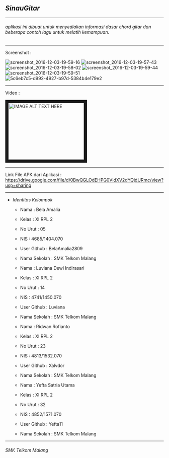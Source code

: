 ## *__SinauGitar__*
-------------------------------------------------------
###### aplikasi ini dibuat untuk menyediakan informasi dasar chord gitar dan beberapa contoh lagu untuk melatih kemampuan.
-------------------------------------------------------

Screenshot :

![screenshot_2016-12-03-19-59-16](https://cloud.githubusercontent.com/assets/22131343/20859519/2fe48f30-b994-11e6-92e1-59e1492b66ab.png)
![screenshot_2016-12-03-19-57-43](https://cloud.githubusercontent.com/assets/22131343/20859522/2ff4922c-b994-11e6-957b-1730aeea4854.png)
![screenshot_2016-12-03-19-58-02](https://cloud.githubusercontent.com/assets/22131343/20859518/2fda20ae-b994-11e6-95df-567bfe28a527.png)
![screenshot_2016-12-03-19-59-44](https://cloud.githubusercontent.com/assets/22131343/20859520/2fea5e7e-b994-11e6-9447-12f1d4bf0a53.png)
![screenshot_2016-12-03-19-59-51](https://cloud.githubusercontent.com/assets/22131343/20859521/2ff050b8-b994-11e6-8e15-ccbb48e09f20.png)
![5c6eb7c5-d992-4927-b97d-5384b4e179e2](https://cloud.githubusercontent.com/assets/22131343/20859740/c4f05dca-b999-11e6-9829-0cd81f620857.jpg)

-------------------------------------------------------

Video :

<a href="http://www.youtube.com/watch?feature=player_embedded&v=8IEfaCQP83g
" target="_blank"><img src="http://img.youtube.com/vi/8IEfaCQP83g/0.jpg" 
alt="IMAGE ALT TEXT HERE" width="240" height="180" border="10" /></a>


-------------------------------------------------------

Link File APK dari Aplikasi :
https://drive.google.com/file/d/0BwQGLOdEHPG0VldXV2dYQjdURmc/view?usp=sharing

-------------------------------------------------------

* *Identitas Kelompok* 
  * Nama          : Bela Amalia
  * Kelas         : XI RPL 2
  * No Urut       : 05
  * NIS           : 4685/1404.070
  * User Github   : BelaAmalia2809
  * Nama Sekolah  : SMK Telkom Malang
  
  
  * Nama          : Luviana Dewi Indirasari
  * Kelas         : XI RPL 2
  * No Urut       : 14
  * NIS           : 4741/1450.070
  * User Github   : Luviana
  * Nama Sekolah  : SMK Telkom Malang
  
  
  * Nama          : Ridwan Rofianto
  * Kelas         : XI RPL 2
  * No Urut       : 23
  * NIS           : 4813/1532.070
  * User Github   : Xalvdor
  * Nama Sekolah  : SMK Telkom Malang
  
  
  * Nama          : Yefta Satria Utama
  * Kelas         : XI RPL 2
  * No Urut       : 32
  * NIS           : 4852/1571.070
  * User Github   : Yefta11
  * Nama Sekolah  : SMK Telkom Malang
  
-------------------------------------------------------

###### *SMK Telkom Malang*
